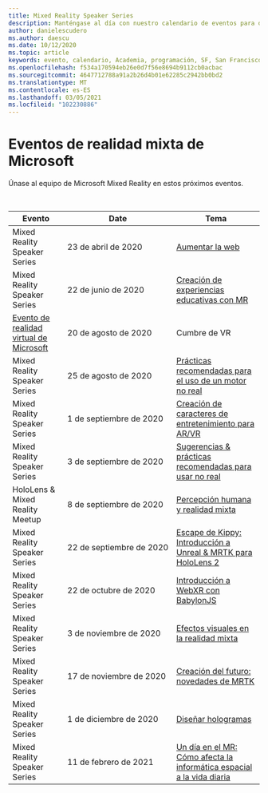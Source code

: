 ```yaml
---
title: Mixed Reality Speaker Series
description: Manténgase al día con nuestro calendario de eventos para desarrolladores de realidad mixta en el reactor de San Francisco.
author: danielescudero
ms.author: daescu
ms.date: 10/12/2020
ms.topic: article
keywords: evento, calendario, Academia, programación, SF, San Francisco, reactor
ms.openlocfilehash: f534a170594eb26e0d7f56e8694b9112cb0acbac
ms.sourcegitcommit: 4647712788a91a2b26d4b01e62285c2942bb0bd2
ms.translationtype: MT
ms.contentlocale: es-ES
ms.lasthandoff: 03/05/2021
ms.locfileid: "102230886"
---
```

# <a name="microsoft-mixed-reality-events"></a>Eventos de realidad mixta de Microsoft

Únase al equipo de Microsoft Mixed Reality en estos próximos eventos.

<br>

|Evento|Date|Tema|
|-------------|-------------|-----|
| Mixed Reality Speaker Series|23 de abril de 2020|[Aumentar la web](https://channel9.msdn.com/Shows/Docs-Mixed-Reality/Augmenting-WebXR-Standards)|
| Mixed Reality Speaker Series|22 de junio de 2020|[Creación de experiencias educativas con MR](https://channel9.msdn.com/Shows/Docs-Mixed-Reality/Educational-Experiences-in-MR)|
| [Evento de realidad virtual de Microsoft](https://www.meetup.com/hololens-mr/events/272364822/)|20 de agosto de 2020|Cumbre de VR|
| Mixed Reality Speaker Series|25 de agosto de 2020|[Prácticas recomendadas para el uso de un motor no real](https://channel9.msdn.com/Shows/Docs-Mixed-Reality/Tips-and-Best-Practices-for-using-UE4-in-MR)|
| Mixed Reality Speaker Series|1 de septiembre de 2020|[Creación de caracteres de entretenimiento para AR/VR](https://channel9.msdn.com/Shows/Docs-Mixed-Reality/Creating-Entertaining-Characters-for-Mixed-Reality)|
| Mixed Reality Speaker Series|3 de septiembre de 2020|[Sugerencias & prácticas recomendadas para usar no real](https://channel9.msdn.com/Shows/Docs-Mixed-Reality/Tips-and-Best-Practices-for-using-UE4-in-MR)|
| HoloLens & Mixed Reality Meetup|8 de septiembre de 2020|[Percepción humana y realidad mixta](https://channel9.msdn.com/Shows/Docs-Mixed-Reality/Human-Perception-and-Mixed-Reality)|
| Mixed Reality Speaker Series|22 de septiembre de 2020|[Escape de Kippy: Introducción a Unreal & MRTK para HoloLens 2](../develop/unreal/unreal-kippys-escape.md)|
| Mixed Reality Speaker Series|22 de octubre de 2020|[Introducción a WebXR con BabylonJS](https://channel9.msdn.com/Shows/Docs-Mixed-Reality/Adding-Augmented-Reality-to-your-Typescript-Project)|
| Mixed Reality Speaker Series|3 de noviembre de 2020|[Efectos visuales en la realidad mixta](https://channel9.msdn.com/Shows/Mixed-Reality/Visual-Effects-in-Mixed-Reality)|
| Mixed Reality Speaker Series|17 de noviembre de 2020|[Creación del futuro: novedades de MRTK](https://channel9.msdn.com/Shows/Docs-Mixed-Reality/Building-the-Future-Whats-New-in-the-Mixed-Reality-Toolkit)|
| Mixed Reality Speaker Series|1 de diciembre de 2020|[Diseñar hologramas](https://channel9.msdn.com/Shows/Docs-Mixed-Reality/Making-of-Designing-Holograms)|
| Mixed Reality Speaker Series|11 de febrero de 2021|[Un día en el MR: Cómo afecta la informática espacial a la vida diaria](https://channel9.msdn.com/Shows/Mixed-Reality/One-Day-In-MR-How-Spatial-Computing-Effects-Every-Day-Life)|
